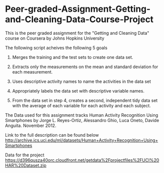# Peer-graded-Assignment-Getting-and-Cleaning-Data-Course-Project
This is the peer graded assignment for the "Getting and Cleaning Data" course on Coursera by Johns Hopkins University

The following script acheives the following 5 goals

  1) Merges the training and the test sets to create one data set.
  
  2) Extracts only the measurements on the mean and standard deviation for each measurement. 
  
  3) Uses descriptive activity names to name the activities in the data set
  
  4) Appropriately labels the data set with descriptive variable names. 
  
  5) From the data set in step 4, creates a second, independent tidy data set with the average of each variable for each 
     activity and each subject.
     
The Data used for this assignment tracks Human Activity Recognition Using Smartphones by 
Jorge L. Reyes-Ortiz, Alessandro Ghio, Luca Oneto, Davide Anguita. November 2012.

Link to the full description can be found below
http://archive.ics.uci.edu/ml/datasets/Human+Activity+Recognition+Using+Smartphones

Data for the project
https://d396qusza40orc.cloudfront.net/getdata%2Fprojectfiles%2FUCI%20HAR%20Dataset.zip
